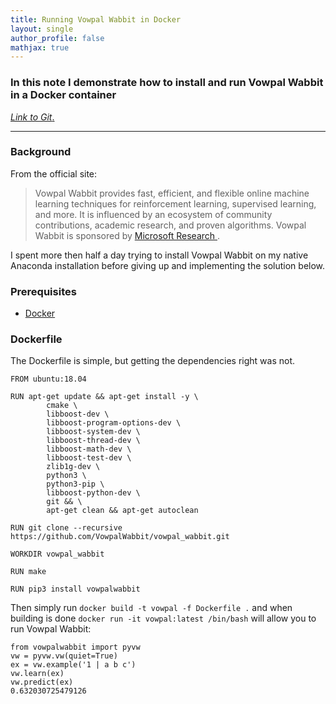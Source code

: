 ```yaml
---
title: Running Vowpal Wabbit in Docker
layout: single
author_profile: false
mathjax: true
---
```


### In this note I demonstrate how to install and run Vowpal Wabbit in a Docker container

[_Link to Git_.](https://github.com/TMorville/ml-on-rails)

---

### Background

From the official site:

> Vowpal Wabbit provides fast, efficient, and flexible online machine learning techniques for reinforcement learning, supervised learning, and more. It is influenced by an ecosystem of community contributions, academic research, and proven algorithms. Vowpal Wabbit is sponsored by [Microsoft Research ](https://www.microsoft.com/en-us/research/lab/microsoft-research-new-york/).

I spent more then half a day trying to install Vowpal Wabbit on my native Anaconda installation before giving up and implementing the solution below. 

### Prerequisites

* [Docker](https://docs.docker.com/install/)

### Dockerfile

The Dockerfile is simple, but getting the dependencies right was not.

```
FROM ubuntu:18.04

RUN apt-get update && apt-get install -y \
        cmake \
        libboost-dev \
        libboost-program-options-dev \
        libboost-system-dev \
        libboost-thread-dev \
        libboost-math-dev \
        libboost-test-dev \
        zlib1g-dev \
        python3 \
        python3-pip \
        libboost-python-dev \
        git && \
        apt-get clean && apt-get autoclean

RUN git clone --recursive https://github.com/VowpalWabbit/vowpal_wabbit.git

WORKDIR vowpal_wabbit

RUN make

RUN pip3 install vowpalwabbit
```

Then simply run `docker build -t vowpal -f Dockerfile .`  and when building is done `docker run -it vowpal:latest /bin/bash` will allow you to run Vowpal Wabbit:

```
from vowpalwabbit import pyvw
vw = pyvw.vw(quiet=True)
ex = vw.example('1 | a b c')
vw.learn(ex)
vw.predict(ex)
0.632030725479126
```

